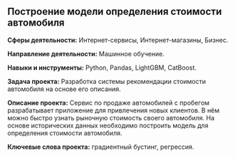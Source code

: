 ## Построение модели определения стоимости автомобиля

**Сферы деятельности:** Интернет-сервисы, Интернет-магазины, Бизнес.

**Направление деятельности:** Машинное обучение.

**Навыки и инструменты:** Python, Pandas, LightGBM, CatBoost.

**Задача проекта:** Разработка системы рекомендации стоимости автомобиля на основе его описания.

**Описание проекта:** Сервис по продаже автомобилей с пробегом  разрабатывает приложение для привлечения новых клиентов. В нём можно быстро узнать рыночную стоимость своего автомобиля. На основе исторических данных необходимо построить модель для определения стоимости автомобиля.

**Ключевые слова проекта:** градиентный бустинг, регрессия.